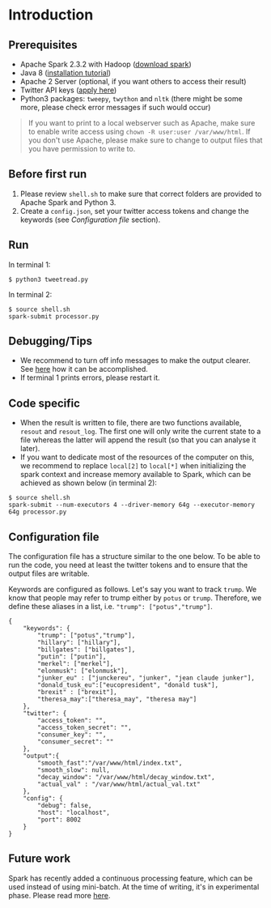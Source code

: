 # Introduction

## Prerequisites

* Apache Spark 2.3.2 with Hadoop ([download spark](http://spark.apache.org/downloads.html))
* Java 8 ([installation tutorial](https://tecadmin.net/install-oracle-java-8-ubuntu-via-ppa/))
* Apache 2  Server (optional, if you want others to access their result)
* Twitter API keys ([apply here](https://developer.twitter.com/en/apply-for-access))
* Python3 packages: `tweepy`, `twython` and `nltk` (there might be some more, please check error messages if such would occur)

> If you want to print to a local webserver such as Apache, make sure to
enable write access using `chown -R user:user /var/www/html`. If you don't use Apache,
please make sure to change to output files that you have permission to write to.

## Before first run
1. Please review `shell.sh` to make sure that correct folders are provided to Apache Spark and Python 3.
2. Create a `config.json`, set your twitter access tokens and change the keywords (see _Configuration file_ section).

## Run

In terminal 1:
```
$ python3 tweetread.py
```

In terminal 2:
```
$ source shell.sh
spark-submit processor.py
```

## Debugging/Tips
* We recommend to turn off info messages to make the output clearer. See [here](https://stackoverflow.com/a/34306251)
how it can be accomplished.
* If terminal 1 prints errors, please restart it.

## Code specific
* When the result is written to file, there are two functions available, `resout` and `resout_log`. The first
one will only write the current state to a file whereas the latter will append the result (so that you can analyse it later).
* If you want to dedicate most of the resources of the computer on this, we recommend to replace `local[2]` to `local[*]` when
initializing the spark context and increase memory available to Spark, which can be achieved as shown below (in terminal 2):

```
$ source shell.sh
spark-submit --num-executors 4 --driver-memory 64g --executor-memory 64g processor.py
```

## Configuration file
The configuration file has a structure similar to the one below. To be able to run the code, you need at least the twitter
tokens and to ensure that the output files are writable.

Keywords are configured as follows. Let's say you want to track `trump`. We know that people may refer to trump either by `potus` or `trump`.
Therefore, we define these aliases in a list, i.e. `"trump": ["potus","trump"]`.

```
{
    "keywords": {
        "trump": ["potus","trump"],
        "hillary": ["hillary"],
        "billgates": ["billgates"],
        "putin": ["putin"],
        "merkel": ["merkel"],
        "elonmusk": ["elonmusk"],
        "junker_eu" : ["junckereu", "junker", "jean claude junker"],
        "donald_tusk_eu":["eucopresident", "donald tusk"],
        "brexit" : ["brexit"],
        "theresa_may":["theresa_may", "theresa may"]
    },
    "twitter": {
        "access_token": "",
        "access_token_secret": "",
        "consumer_key": "",
        "consumer_secret": ""
    },
    "output":{
        "smooth_fast":"/var/www/html/index.txt",
        "smooth_slow": null,
        "decay_window": "/var/www/html/decay_window.txt",
        "actual_val" : "/var/www/html/actual_val.txt"
    },
    "config": {
        "debug": false,
        "host": "localhost",
        "port": 8002
    }
}
```

## Future work
Spark has recently added a continuous processing feature, which can be used instead of using mini-batch. At the time of writing, it's in experimental phase.
Please read more [here](https://spark.apache.org/docs/latest/structured-streaming-programming-guide.html#continuous-processing).
